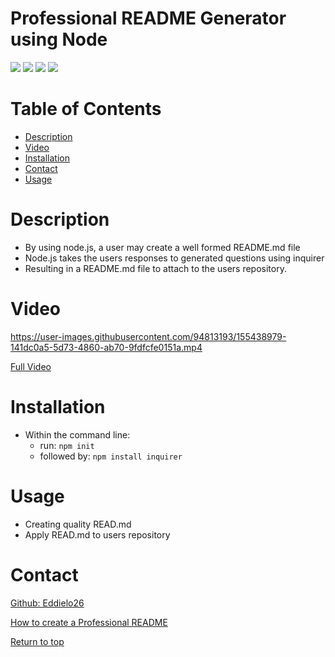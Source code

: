 # Professional README Generator using Node

![](https://img.shields.io/badge/Javascript-blue.svg)
![](https://img.shields.io/badge/inquirer-red.svg)
![](https://img.shields.io/badge/JSON-yellow.svg)
![](https://img.shields.io/badge/node.js-green.svg)

# Table of Contents
* [Description](#description)
* [Video](#video)
* [Installation](#installation)
* [Contact](#contact)
* [Usage](#usage)

# Description 

* By using node.js, a user may create a well formed README.md file
* Node.js takes the users responses to generated questions using inquirer
* Resulting in a README.md file to attach to the users repository.

# Video


https://user-images.githubusercontent.com/94813193/155438979-141dc0a5-5d73-4860-ab70-9fdfcfe0151a.mp4

<a href="https://drive.google.com/file/d/1xxUzKJDaw1e_v9r1owzvad2lAb_IYgKD/view?usp=sharing">Full Video</a>



# Installation
* Within the command line:
   * run: <code>npm init</code>
   * followed by: <code>npm install inquirer</code>

# Usage
   * Creating quality READ.md
   * Apply READ.md to users repository
   

# Contact
<a href="https://github.com/Eddielo26">Github: Eddielo26</a>


[How to create a Professional README](https://coding-boot-camp.github.io/full-stack/github/professional-readme-guide)

[Return to top](#professional-readme-generator-using-node)
